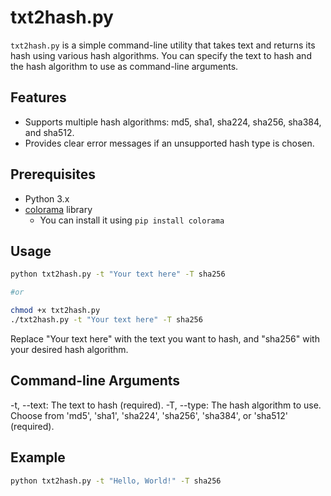 # txt2hash.py

`txt2hash.py` is a simple command-line utility that takes text and returns its hash using various hash algorithms. You can specify the text to hash and the hash algorithm to use as command-line arguments.

## Features

- Supports multiple hash algorithms: md5, sha1, sha224, sha256, sha384, and sha512.
- Provides clear error messages if an unsupported hash type is chosen.

## Prerequisites

- Python 3.x
- [colorama](https://pypi.org/project/colorama/) library
  - You can install it using `pip install colorama`

## Usage

```bash
python txt2hash.py -t "Your text here" -T sha256

#or

chmod +x txt2hash.py
./txt2hash.py -t "Your text here" -T sha256
```
Replace "Your text here" with the text you want to hash, and "sha256" with your desired hash algorithm.

## Command-line Arguments

-t, --text: The text to hash (required).
-T, --type: The hash algorithm to use. Choose from 'md5', 'sha1', 'sha224', 'sha256', 'sha384', or 'sha512' (required).

## Example

```bash
python txt2hash.py -t "Hello, World!" -T sha256
```
